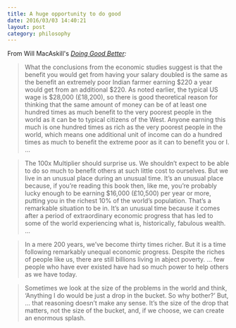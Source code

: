 ```yaml
---
title: A huge opportunity to do good
date: 2016/03/03 14:40:21
layout: post
category: philosophy
---
```


From Will MacAskill's _[Doing Good Better](http://www.goodreads.com/book/show/23398748-doing-good-better):_

> What the conclusions from the economic studies suggest is that the benefit you would get from having your salary doubled is the same as the benefit an extremely poor Indian farmer earning $220 a year would get from an additional $220. As noted earlier, the typical US wage is $28,000 (£18,200), so there is good theoretical reason for thinking that the same amount of money can be of at least one hundred times as much benefit to the very poorest people in the world as it can be to typical citizens of the West. Anyone earning this much is one hundred times as rich as the very poorest people in the world, which means one additional unit of income can do a hundred times as much to benefit the extreme poor as it can to benefit you or I. ...

> The 100x Multiplier should surprise us. We shouldn’t expect to be able to do so much to benefit others at such little cost to ourselves. But we live in an unusual place during an unusual time. It’s an unusual place because, if you’re reading this book then, like me, you’re probably lucky enough to be earning $16,000 (£10,500) per year or more, putting you in the richest 10% of the world’s population. That’s a remarkable situation to be in. It’s an unusual time because it comes after a period of extraordinary economic progress that has led to some of the world experiencing what is, historically, fabulous wealth. ...

> In a mere 200 years, we’ve become thirty times richer. But it is a time following remarkably unequal economic progress. Despite the riches of people like us, there are still billions living in abject poverty. ... few people who have ever existed have had so much power to help others as we have today.

> Sometimes we look at the size of the problems in the world and think, ‘Anything I do would be just a drop in the bucket. So why bother?’ But, ... that reasoning doesn’t make any sense. It’s the size of the drop that matters, not the size of the bucket, and, if we choose, we can create an enormous splash.
